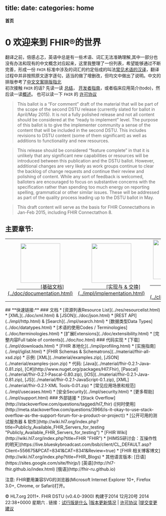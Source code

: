 title: 
date: 
categories: home
---

**首页**	
# 0  欢迎来到 FHIR&reg;的世界       
翻译之前，倍感忐忑，英语中总是有一些术语、词汇无法准确理解,其中一部分也没有办法和现有的中文概念对应起来，这里我整理了一份列表，希望能够通过不断完善，形成一份 `FHIR` 标准中涉及的词汇的约定俗成的叫法[常见术语的汉译](../doc/common-terms-in-Chinese.html)，翻译过程中并非按照原文逐字逐句，适当的做了增删改，但均文中做出了说明。中文的排版参考了[中文文案排版指北](https://github.com/sparanoid/chinese-copywriting-guidelines)            
初次接触 `FHIR` 的话? 先读一读 [总结](../doc/summary.html)， [开发者指南](../doc/overview-dev.html)，或者临床应用简介(todo)，然后读一读[概述](../doc/overview.html)。 也可以读一下 `FHIR` 的 [许可协议](../doc/license.html)
> This ballot is a “For comment” draft of the material that will be part of the scope of the second DSTU release (currently slated for ballot in April/May 2015). It is not a fully polished release and not all content should be considered at the “ready to implement” level. The purpose of this ballot is to give the implementer community a sense of the content that will be included in the second DSTU. This includes revisions to DSTU content (some of them significant) as well as additions to functionality and new resources.

> This release should be considered “feature complete” in that it is unlikely that any significant new capabilities or resources will be introduced between this publication and the DSTU ballot. However, additional changes are very likely as work groups continue to clear the backlog of change requests and continue their review and polishing of content. While any sort of feedback is welcomed, balloters are encouraged to focus on substantive concerns with the specification rather than spending too much energy on reporting spelling, grammatical or other similar issues. These will be addressed as part of the quality process leading up to the DSTU ballot in May.

> This draft content will serve as the basis for FHIR Connectathons in Jan-Feb 2015, including FHIR Connectathon 8.


##	**主要章节:**
<table class="bare"> <tr> <td align="middle"><a href="../doc/documentation.html"><img height="128" width="128" src="../images/icon-documentation.png"><br>&nbsp;&nbsp;&nbsp;&nbsp;&nbsp;&nbsp;&nbsp;&nbsp;&nbsp;&nbsp;&nbsp;&nbsp;&nbsp;&nbsp;&nbsp;&nbsp;&nbsp;&nbsp;[基础文档](../doc/documentation.html)</td>
  <td align="middle"><a href="../impl/implementation.html"><img height="128" width="128" src="../images/icon-implementation.png"><br>&nbsp;&nbsp;&nbsp;&nbsp;&nbsp;&nbsp;&nbsp;&nbsp;&nbsp;&nbsp;&nbsp;&nbsp;&nbsp;&nbsp;&nbsp;&nbsp;&nbsp;&nbsp;[实现与 &amp; 交换](../impl/implementation.html)</td>
  <td align="middle"><a href="../clin/clinical.html"><img height="128" width="128" src="../images/icon-clinical.png"><br>&nbsp;&nbsp;&nbsp;&nbsp;&nbsp;&nbsp;&nbsp;&nbsp;&nbsp;&nbsp;&nbsp;&nbsp;&nbsp;&nbsp;&nbsp;&nbsp;&nbsp;&nbsp;[临床类资源](../clin/clinical.html)</td>
  <td align="middle"><a href="../admin/administration.html"><img height="128" width="128" src="../images/icon-administration.png"><br>&nbsp;&nbsp;&nbsp;&nbsp;&nbsp;&nbsp;&nbsp;&nbsp;&nbsp;&nbsp;&nbsp;&nbsp;&nbsp;&nbsp;&nbsp;&nbsp;&nbsp;&nbsp;[管理类资源](../admin/administration.html)</td>
  <td align="middle"><a href="../infra/infrastructure.html"><img height="128" width="128" src="../images/icon-infrastructure.png"><br>&nbsp;&nbsp;&nbsp;&nbsp;&nbsp;&nbsp;&nbsp;&nbsp;&nbsp;&nbsp;&nbsp;&nbsp;&nbsp;&nbsp;&nbsp;&nbsp;&nbsp;&nbsp;[基础架构类资源](../infra/infrastructure.html)</td></tr></table>
##	**快速链接:**  
###  文档	
*   [资源列表Resource List](../res/resourcelist.html)	  
*   [XML](../doc/xml.html) &amp; [JSON](../doc/json.html)	
*   [REST API](../impl/http.html) &amp; [Search](../impl/search.html)		
*   [数据类型Data Types](../doc/datatypes.html)		
*   [术语的使用Codes / Terminologies](../doc/terminologies.html)	
*   [扩展Extensions](../doc/extensibility.html)	
*   [完整内容Full table of contents](../doc/toc.html)	
###  代码实现  
*   [下载](../impl/downloads.html)	
*   [FHIR 本地化](../impl/profiling.html)	
*   [实施指南](../impl/iglist.html)	
*   [FHIR Schemas &amp; Schematrons](../material/fhir-all-xsd.zip)	
*   示例: [XML](../material/examples.zip), [JSON](../material/examples-json.zip)	
*   代码: [Java](../material/fhir-0.2.1-Java-0.81.zip), [C#](http://www.nuget.org/packages/Hl7.Fhir), [Pascal](../material/fhir-0.2.1-Pascal-0.80.zip), [iOS](../material/fhir-0.2.1-Java-0.81.zip), [JS](../material/fhir-0.2.1-JavaScript-0.1.zip), [XML](../material/fhir-0.2.1-XML Tools-0.01.zip)   
*   [常见应用场景和规范](../impl/usecases.html)	
*   [安全Security](../impl/security.html)			
*   [更多帮助](../impl/support.html)			
###  外部链接   
*   [Stack Overflow](http://stackoverflow.com/questions/tagged/hl7_fhir) ([何时使用](http://meta.stackoverflow.com/questions/3966/is-it-okay-to-use-stack-overflow-as-the-support-forum-for-a-product-or-project))		
*   [公开可用的测试服务器 &amp; 软件](http://wiki.hl7.org/index.php?title=Publicly_Available_FHIR_Servers_for_testing "Publicly_Available_FHIR_Servers_for_testing")	
*   [FHIR Wiki](http://wiki.hl7.org/index.php?title=FHIR "FHIR")	 
* [HIMSS研讨会：互操作性的明天](https://live.blueskybroadcast.com/bsb/client/CL_DEFAULT.asp?Client=556675&PCAT=8341&CAT=8341&Review=true)	  
*   [FHIR 相关博客博文](http://wiki.hl7.org/index.php?title=FHIR_Blogs)	
*   其他语言版本: [日语](https://sites.google.com/site/fhirjp/)  [英语](http://hl7-fhir.github.io/index.html) [俄语](http://fhir-ru.github.io)


注意: FHIR要用兼容SVG的浏览器(Microsoft Internet Explorer 10+, Firefox 3.0+, Chrome, or Safari)打开。	

&copy; HL7.org 2011+. FHIR DSTU (v0.4.0-3900) 构建于2014  12月20号 2014 22:38+0000 星期六 . 
链接：[试行版是什么](http://hl7.org/implement/standards/fhir/dstu.html) |[版本更新情况](http://hl7.org/implement/standards/fhir/history.html) | [许可协议](http://hl7.org/implement/standards/fhir/license.html) |[提交变更建议](http://gforge.hl7.org/gf/project/fhir/tracker/?action=TrackerItemAdd&tracker_id=677) 	
